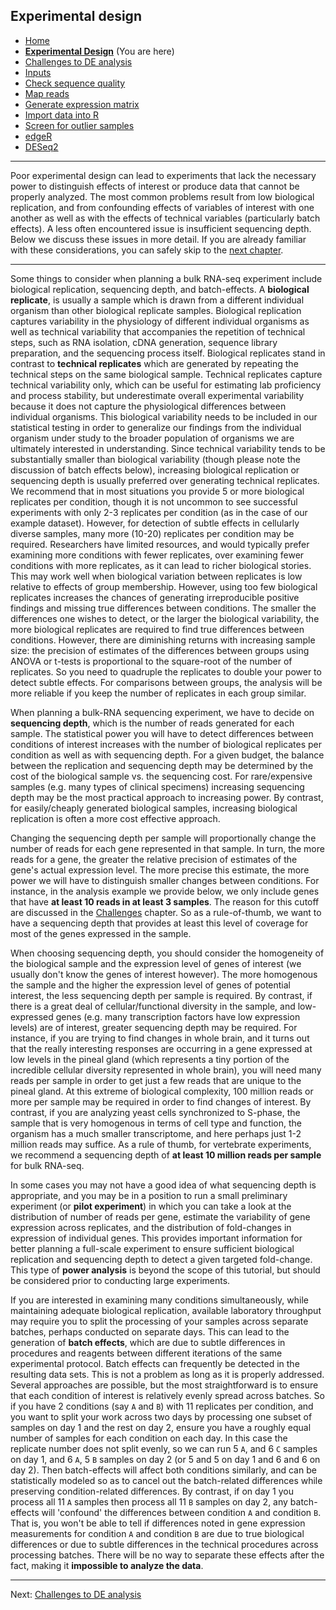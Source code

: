 ## Experimental design

- [Home](../README.md)
- **[Experimental Design](design.md)** (You are here)
- [Challenges to DE analysis](challenges.md)
- [Inputs](inputs.md)
- [Check sequence quality](fastqc.md)
- [Map reads](mapping.md)
- [Generate expression matrix](count_matrix.md)
- [Import data into R](r_data.md)
- [Screen for outlier samples](outliers.md)
- [edgeR](edger.md)
- [DESeq2](deseq2.md)

---

Poor experimental design can lead to experiments that lack the necessary power to distinguish effects of interest or produce data that cannot be properly analyzed. The most common problems result from low biological replication, and from confounding effects of variables of interest with one another as well as with the effects of technical variables (particularly batch effects). A less often encountered issue is insufficient sequencing depth. Below we discuss these issues in more detail. If you are already familiar with these considerations, you can safely skip to the [next chapter](challenges.md).

---

Some things to consider when planning a bulk RNA-seq experiment include biological replication, sequencing depth, and batch-effects. A **biological replicate**, is usually a sample which is drawn from a different individual organism than other biological replicate samples. Biological replication captures variability in the physiology of different individual organisms as well as technical variability that accompanies the repetition of technical steps, such as RNA isolation, cDNA generation, sequence library preparation, and the sequencing process itself. Biological replicates stand in contrast to **technical replicates** which are generated by repeating the technical steps on the same biological sample. Technical replicates capture technical variability only, which can be useful for estimating lab proficiency and process stability, but underestimate overall experimental variability because it does not capture the physiological differences between individual organisms. This biological variability needs to be included in our statistical testing in order to generalize our findings from the individual organism under study to the broader population of organisms we are ultimately interested in understanding. Since technical variability tends to be substantially smaller than biological variability (though please note the discussion of batch effects below), increasing biological replication or sequencing depth is usually preferred over generating technical replicates. We recommend that in most situations you provide 5 or more biological replicates per condition, though it is not uncommon to see successful experiments with only 2-3 replicates per condition (as in the case of our example dataset). However, for detection of subtle effects in cellularly diverse samples, many more (10-20) replicates per condition may be required. Researchers have limited resources, and would typically prefer examining more conditions with fewer replicates, over examining fewer conditions with more replicates, as it can lead to richer biological stories. This may work well when biological variation between replicates is low relative to effects of group membership. However, using too few biological replicates increases the chances of generating irreproducible positive findings and missing true differences between conditions. The smaller the differences one wishes to detect, or the larger the biological variability, the more biological replicates are required to find true differences between conditions. However, there are diminishing returns with increasing sample size: the precision of estimates of the differences between groups using ANOVA or t-tests is proportional to the square-root of the number of replicates. So you need to quadruple the replicates to double your power to detect subtle effects. For comparisons between groups, the analysis will be more reliable if you keep the number of replicates in each group similar. 

When planning a bulk-RNA sequencing experiment, we have to decide on **sequencing depth**, which is the number of reads generated for each sample. The statistical power you will have to detect differences between conditions of interest increases with the number of biological replicates per condition as well as with sequencing depth. For a given budget, the balance between the replication and sequencing depth may be determined by the cost of the biological sample vs. the sequencing cost. For rare/expensive samples (e.g. many types of clinical specimens) increasing sequencing depth may be the most practical approach to increasing power. By contrast, for easily/cheaply generated biological samples, increasing biological replication is often a more cost effective approach. 

Changing the sequencing depth per sample will proportionally change the number of reads for each gene represented in that sample. In turn, the more reads for a gene, the greater the relative precision of estimates of the gene's actual expression level. The more precise this estimate, the more power we will have to distinguish smaller changes between conditions. For instance, in the analysis example we provide below, we only include genes that have **at least 10 reads in at least 3 samples**. The reason for this cutoff are discussed in the [Challenges](challenges.md) chapter. So as a rule-of-thumb, we want to have a sequencing depth that provides at least this level of coverage for most of the genes expressed in the sample.  

When choosing sequencing depth, you should consider the homogeneity of the biological sample and the expression level of genes of interest (we usually don't know the genes of interest however). The more homogenous the sample and the higher the expression level of genes of potential interest, the less sequencing depth per sample is required. By contrast, if there is a great deal of cellular/functional diversity in the sample, and low-expressed genes (e.g. many transcription factors have low expression levels) are of interest, greater sequencing depth may be required. For instance, if you are trying to find changes in whole brain, and it turns out that the really interesting responses are occurring in a gene expressed at low levels in the pineal gland (which represents a tiny portion of the incredible cellular diversity represented in whole brain), you will need many reads per sample in order to get just a few reads that are unique to the pineal gland. At this extreme of biological complexity, 100 million reads or more per sample may be required in order to find changes of interest. By contrast, if you are analyzing yeast cells synchronized to S-phase, the sample that is very homogenous in terms of cell type and function, the organism has a much smaller transcriptome, and here perhaps just 1-2 million reads may suffice. As a rule of thumb, for vertebrate experiments, we recommend a sequencing depth of **at least 10 million reads per sample** for bulk RNA-seq.

In some cases you may not have a good idea of what sequencing depth is appropriate, and you may be in a position to run a small preliminary experiment (or **pilot experiment**) in which you can take a look at the distribution of number of reads per gene, estimate the variability of gene expression across replicates, and the distribution of fold-changes in expression of individual genes. This provides important information for better planning a full-scale experiment to ensure sufficient biological replication and sequencing depth to detect a given targeted fold-change. This type of **power analysis** is beyond the scope of this tutorial, but should be considered prior to conducting large experiments.

If you are interested in examining many conditions simultaneously, while maintaining adequate biological replication, available laboratory throughput may require you to split the processing of your samples across separate batches, perhaps conducted on separate days. This can lead to the generation of **batch effects**, which are due to subtle differences in procedures and reagents between different iterations of the same experimental protocol. Batch effects can frequently be detected in the resulting data sets. This is not a problem as long as it is properly addressed. Several approaches are possible, but the most straightforward is to ensure that each condition of interest is relatively evenly spread across batches. So if you have 2 conditions (say `A` and `B`) with 11 replicates per condition, and you want to split your work across two days by processing one subset of samples on day 1 and the rest on day 2, ensure you have a roughly equal number of samples for each condition on each day. In this case the replicate number does not split evenly, so we can run 5 `A`, and 6 `C` samples on day 1, and 6 `A`, 5 `B` samples on day 2 (or 5 and 5 on day 1 and 6 and 6 on day 2). Then batch-effects will affect both conditions similarly, and can be statistically modeled so as to cancel out the batch-related differences while preserving condition-related differences. By contrast, if on day 1 you process all 11 `A` samples then process all 11 `B` samples on day 2, any batch-effects will 'confound' the differences between condition `A` and condition `B`. That is, you won't be able to tell if differences noted in gene expression measurements for condition `A` and condition `B` are due to true biological differences or due to subtle differences in the technical procedures across processing batches. There will be no way to separate these effects after the fact, making it **impossible to analyze the data**.

---

Next: [Challenges to DE analysis](challenges.md)  
